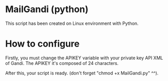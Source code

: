 MailGandi (python)
=========

This script has been created on Linux environment with Python.

How to configure
=========

Firstly, you must change the APIKEY variable with your private key API XML of Gandi.
The APIKEY it's composed of 24 characters.

After this, your script is ready. (don't forget "chmod +x MailGandi.py" ^^).
